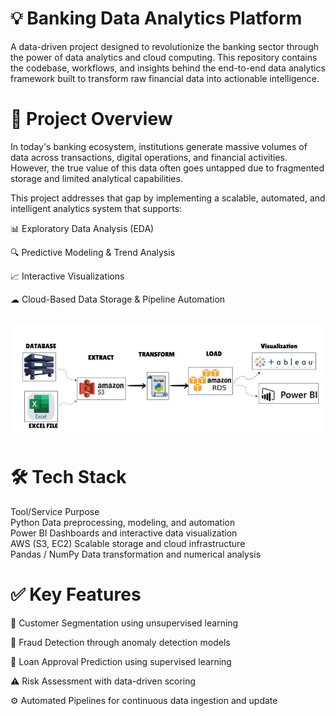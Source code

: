 # 💡 Banking Data Analytics Platform
A data-driven project designed to revolutionize the banking sector through the power of data analytics and cloud computing. This repository contains the codebase, workflows, and insights behind the end-to-end data analytics framework built to transform raw financial data into actionable intelligence.

# 📌 Project Overview
In today's banking ecosystem, institutions generate massive volumes of data across transactions, digital operations, and financial activities. However, the true value of this data often goes untapped due to fragmented storage and limited analytical capabilities.

This project addresses that gap by implementing a scalable, automated, and intelligent analytics system that supports:

📊 Exploratory Data Analysis (EDA)

🔍 Predictive Modeling & Trend Analysis

📈 Interactive Visualizations

☁ Cloud-Based Data Storage & Pipeline Automation<br><br>

<p align="center">
  <img src="dashboard screenshot/Screenshot 2025-06-09 220239.png" width="600"/>
</p>

# 🛠 Tech Stack
Tool/Service	Purpose<br> 
Python	Data preprocessing, modeling, and automation<br>
Power BI	Dashboards and interactive data visualization<br>
AWS (S3, EC2)	Scalable storage and cloud infrastructure<br>
Pandas / NumPy	Data transformation and numerical analysis

# ✅ Key Features
📌 Customer Segmentation using unsupervised learning

🔐 Fraud Detection through anomaly detection models

📝 Loan Approval Prediction using supervised learning

⚠ Risk Assessment with data-driven scoring

⚙ Automated Pipelines for continuous data ingestion and update
